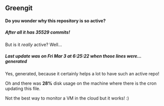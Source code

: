 ## Greengit

#### Do you wonder why this repository is so active?

##### After all it has 35529 commits!

But is it *really* active? Well...

##### Last update was on Fri Mar 3 at 6:25:22 when those lines were... generated

Yes, generated, because it certainly helps a lot to have such an active repo!

Oh and there was **28%** disk usage on the machine
where there is the cron updating this file.

Not the best way to monitor a VM in the cloud but it works! :)
